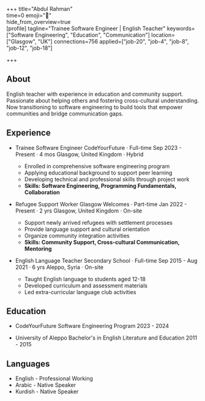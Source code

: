 +++ 
title="Abdul Rahman"  
time=0 
emoji="👤"  
hide_from_overview=true  
[profile] 
tagline="Trainee Software Engineer | English Teacher" 
keywords=["Software Engineering", "Education", "Communication"] 
location=["Glasgow", "UK"] 
connections=756 
applied=["job-20", "job-4", "job-8", "job-12", "job-18"] 

+++

## About

English teacher with experience in education and community support. Passionate about helping others and fostering cross-cultural understanding. Now transitioning to software engineering to build tools that empower communities and bridge communication gaps.

## Experience

- Trainee Software Engineer
  CodeYourFuture · Full-time
  Sep 2023 - Present · 4 mos
  Glasgow, United Kingdom · Hybrid

  - Enrolled in comprehensive software engineering program
  - Applying educational background to support peer learning
  - Developing technical and professional skills through project work
  - **Skills: Software Engineering, Programming Fundamentals, Collaboration**

- Refugee Support Worker
  Glasgow Welcomes · Part-time
  Jan 2022 - Present · 2 yrs
  Glasgow, United Kingdom · On-site

  - Support newly arrived refugees with settlement processes
  - Provide language support and cultural orientation
  - Organize community integration activities
  - **Skills: Community Support, Cross-cultural Communication, Mentoring**

- English Language Teacher
  Secondary School · Full-time
  Sep 2015 - Aug 2021 · 6 yrs
  Aleppo, Syria · On-site
  - Taught English language to students aged 12-18
  - Developed curriculum and assessment materials
  - Led extra-curricular language club activities

## Education

- CodeYourFuture
  Software Engineering Program
  2023 - 2024

- University of Aleppo
  Bachelor's in English Literature and Education
  2011 - 2015

## Languages

- English - Professional Working
- Arabic - Native Speaker
- Kurdish - Native Speaker
